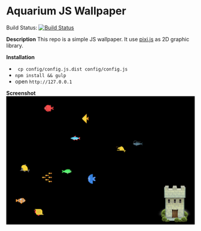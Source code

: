 Aquarium JS Wallpaper
=====================
Build Status: [![Build Status](https://travis-ci.org/mimol91/js-aquarium-wallpaper.svg?branch=master)](https://travis-ci.org/mimol91/js-aquarium-wallpaper)


**Description**
This repo is a simple JS wallpaper.
It use [pixi.js](https://github.com/pixijs/pixi.js) as 2D graphic library.

**Installation**
- ` cp config/config.js.dist config/config.js`
- `npm install && gulp`
- open `http://127.0.0.1`


**Screenshot**
![Screenshot](https://raw.githubusercontent.com/mimol91/js-aquarium-wallpaper/master/screenshot.png)
